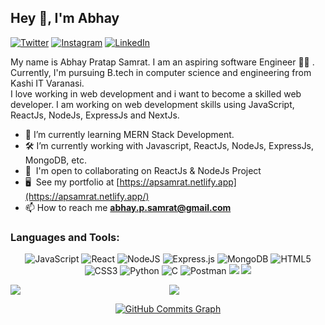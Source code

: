 ## Hey 👋, I'm Abhay
[![Twitter](https://img.shields.io/badge/Twitter-%231DA1F2.svg?logo=Twitter&logoColor=white)](https://twitter.com/abhaypsamrat) 
[![Instagram](https://img.shields.io/badge/Instagram-%23E4405F.svg?logo=Instagram&logoColor=white)](https://instagram.com/abhaypsamrat)
[![LinkedIn](https://img.shields.io/badge/LinkedIn-%230077B5.svg?logo=linkedin&logoColor=white)](https://linkedin.com/in/abhaypsamrat) 

My name is Abhay Pratap Samrat. I am an aspiring software Engineer 👨‍💻 .<br/>
Currently, I'm pursuing B.tech in computer science and engineering from Kashi IT Varanasi.<br/>
I love working in web development and i want to become a skilled web developer. I am working on web development skills using JavaScript, ReactJs, NodeJs, ExpressJs and NextJs.

*  🌱  I’m currently learning MERN Stack Development.
*  🛠   I’m currently working with Javascript, ReactJs, NodeJs, ExpressJs, MongoDB, etc.
*  🤝  I'm open to collaborating on ReactJs & NodeJs Project
*  🖥️  See my portfolio at [https://apsamrat.netlify.app](https://apsamrat.netlify.app/)
*  📫  How to reach me **abhay.p.samrat@gmail.com**


<h3 align="left">Languages and Tools:</h3>
<div align="center">
  

![JavaScript](https://img.shields.io/badge/javascript-%23323330.svg?style=for-the-badge&logo=javascript&logoColor=%23F7DF1E)
![React](https://img.shields.io/badge/react-%2320232a.svg?style=for-the-badge&logo=react&logoColor=%2361DAFB)
![NodeJS](https://img.shields.io/badge/node.js-6DA55F?style=for-the-badge&logo=node.js&logoColor=white)
![Express.js](https://img.shields.io/badge/express.js-%23404d59.svg?style=for-the-badge&logo=express&logoColor=%2361DAFB)
![MongoDB](https://img.shields.io/badge/MongoDB-%234ea94b.svg?style=for-the-badge&logo=mongodb&logoColor=white)
![HTML5](https://img.shields.io/badge/html5-%23E34F26.svg?style=for-the-badge&logo=html5&logoColor=white)
![CSS3](https://img.shields.io/badge/css3-%231572B6.svg?style=for-the-badge&logo=css3&logoColor=white)
![Python](https://img.shields.io/badge/python-3670A0?style=for-the-badge&logo=python&logoColor=ffdd54)
![C](https://img.shields.io/badge/c-%2300599C.svg?style=for-the-badge&logo=c&logoColor=white)
![Postman](https://img.shields.io/badge/Postman-FF6C37?style=for-the-badge&logo=postman&logoColor=white)
![](https://img.shields.io/badge/Git-F05032?style=for-the-badge&logo=git&logoColor=white)
![](https://img.shields.io/badge/Github-000000?style=for-the-badge&logo=github&logoColor=white)


<a href="https://github.com/abhaypsamrat/convoychat">
<img align="center" src="https://github-readme-stats.vercel.app/api/top-langs/?username=abhaypsamrat&theme=merko" />
</a>
<a href="https://github.com/abhaypsamrat/github-readme-stats">
<img align="left" src="https://github-readme-stats.vercel.app/api?username=abhaypsamrat&count_private=true&show_icons=true&theme=merko" />
</a>

<a href="http://www.github.com/abhaypsamrat"><img src="https://activity-graph.herokuapp.com/graph?username=abhaypsamrat&bg_color=1c1917&color=ffffff&line=0891b2&point=ffffff&area_color=1c1917&area=true&hide_border=true&custom_title=GitHub%20Commits%20Graph" alt="GitHub Commits Graph" /></a>




